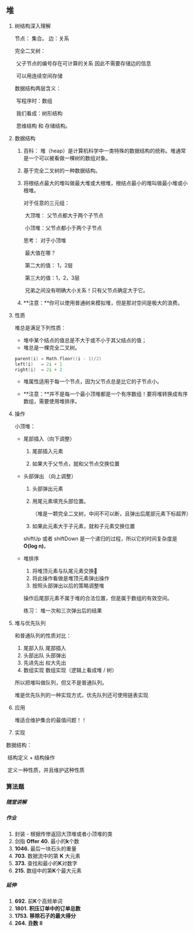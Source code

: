 ## 堆

1. 树结构深入理解

   节点： 集合。 边：关系

   完全二叉树： 

   ​	父子节点的编号存在可计算的关系 因此不需要存储边的信息

   ​	可以用连续空间存储

   数据结构两层含义： 

   ​	写程序时：数组

   ​	我们看成：树形结构

   ​	思维结构 和 存储结构。

2. 数据结构

   1. 百科： 堆（heap）是计算机科学中一类特殊的数据结构的统称。堆通常是一个可以被看做一棵树的数组对象。

   2. 基于完全二叉树的一种数据结构。

   3. 将根结点最大的堆叫做最大堆或大根堆，根结点最小的堆叫做最小堆或小根堆。

      对于任意的三元组：

      ​	大顶堆： 父节点都大于两个子节点

      ​	小顶堆：父节点都小于两个子节点

      思考： 对于小顶堆

      ​		最大值在哪？ 

      ​		第二大的值： 1，2层

      ​		第三大的值：1，2，3层 

      ​	兄弟之间没有明确大小关系！只有父节点确定大于它。

   4. **注意：**你可以使用普通树来模拟堆，但是那对空间是极大的浪费。

   

3. 性质

   堆总是满足下列性质： 

   - 堆中某个结点的值总是不大于或不小于其父结点的值；
   - 堆总是一棵完全二叉树。

   ```go
   parent(i) = Math.floor((i - 1)/2)
   left(i)   = 2i + 1
   right(i)  = 2i + 2
   ```

   + 堆属性适用于每一个节点，因为父节点总是比它的子节点小。

   + **注意：**并不是每一个最小顶堆都是一个有序数组！要将堆转换成有序数组，需要使用堆排序。

4. 操作

   小顶堆：

   + 尾部插入（向下调整）

     1. 尾部插入元素

     2. 如果大于父节点，就和父节点交换位置

   + 头部弹出 （向上调整）

     1. 头部弹出元素

     2. 用尾元素填充头部位置。

        （堆是一颗完全二叉树，中间不可以断，且弹出后尾部元素下标超界）

     3. 如果此元素大于子元素，就和子元素交换位置

     shiftUp 或者 shiftDown 是一个递归的过程，所以它的时间复杂度是 **O(log n)**。

   + 堆排序

     1. 将堆顶元素与队尾元素交换
     2. 将此操作看做是堆顶元素弹出操作
     3. 按照头部弹出以后的策略调整堆

     操作后尾部元素不属于堆的合法位置，但是属于数组的有效空间。

     练习： 堆一次和三次弹出后的结果

5. 堆与优先队列

   和普通队列的性质对比： 

   1. 尾部入队  尾部插入
   2. 头部出队  头部弹出
   3. 先进先出  权大先出
   4. 数组实现  数组实现（逻辑上看成堆 / 树）

   所以把堆叫做队列，但又不是普通队列。

   堆是优先队列的一种实现方式，优先队列还可使用链表实现

6. 应用

   堆适合维护集合的最值问题！！

   

7. 实现

数据结构： 

​	结构定义 + 结构操作

​	定义一种性质，并且维护这种性质

### 算法题

##### 随堂讲解



##### 作业

1. 封装 - 根据传惨返回大顶堆或者小顶堆的类
2. 剑指 **Offer 40.** 最⼩的**k**个数
3. **1046.** 最后⼀块⽯头的重量
4. **703.** 数据流中的第 **K** ⼤元素
5. **373.** 查找和最⼩的**K**对数字
6. **215.** 数组中的第**K**个最⼤元素

##### 延伸

1. **692.** 前**K**个⾼频单词
2. **1801.** **积压订单中的订单总数**
3. **1753.** **移除石子的最大得分**
4. **264.** **丑数** **II**

